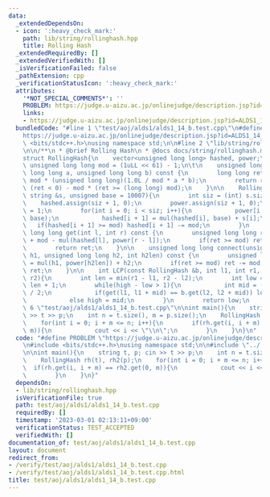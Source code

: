 ```yaml
---
data:
  _extendedDependsOn:
  - icon: ':heavy_check_mark:'
    path: lib/string/rollinghash.hpp
    title: Rolling Hash
  _extendedRequiredBy: []
  _extendedVerifiedWith: []
  _isVerificationFailed: false
  _pathExtension: cpp
  _verificationStatusIcon: ':heavy_check_mark:'
  attributes:
    '*NOT_SPECIAL_COMMENTS*': ''
    PROBLEM: https://judge.u-aizu.ac.jp/onlinejudge/description.jsp?id=ALDS1_14_B
    links:
    - https://judge.u-aizu.ac.jp/onlinejudge/description.jsp?id=ALDS1_14_B
  bundledCode: "#line 1 \"test/aoj/alds1/alds1_14_b.test.cpp\"\n#define PROBLEM \"\
    https://judge.u-aizu.ac.jp/onlinejudge/description.jsp?id=ALDS1_14_B\"\n#include\
    \ <bits/stdc++.h>\nusing namespace std;\n\n#line 2 \"lib/string/rollinghash.hpp\"\
    \n\n/**\n * @brief Rolling Hash\n * @docs docs/string/rollinghash.md\n */\n\n\
    struct RollingHash{\n    vector<unsigned long long> hashed, power;\n    const\
    \ unsigned long long mod = (1uLL << 61) - 1;\n\t\n    unsigned long long mul(unsigned\
    \ long long a, unsigned long long b) const {\n        long long ret = a * b -\
    \ mod * (unsigned long long)(1.0L / mod * a * b);\n        return ret + mod *\
    \ (ret < 0) - mod * (ret >= (long long) mod);\n    }\n\n    RollingHash(const\
    \ string &s, unsigned base = 10007){\n        int siz = (int) s.size();\n    \
    \    hashed.assign(siz + 1, 0);\n        power.assign(siz + 1, 0);\n        power[0]\
    \ = 1;\n        for(int i = 0; i < siz; i++){\n            power[i + 1] = mul(power[i],\
    \ base);\n            hashed[i + 1] = mul(hashed[i], base) + s[i];\n         \
    \   if(hashed[i + 1] >= mod) hashed[i + 1] -= mod;\n        }\n    }\n\n    unsigned\
    \ long long get(int l, int r) const {\n        unsigned long long ret = hashed[r]\
    \ + mod - mul(hashed[l], power[r - l]);\n        if(ret >= mod) ret -= mod;\n\
    \        return ret;\n    }\n\n    unsigned long long connect(unsigned long long\
    \ h1, unsigned long long h2, int h2len) const {\n        unsigned long long ret\
    \ = mul(h1, power[h2len]) + h2;\n        if(ret >= mod) ret -= mod;\n        return\
    \ ret;\n    }\n\n    int LCP(const RollingHash &b, int l1, int r1, int l2, int\
    \ r2){\n        int len = min(r1 - l1, r2 - l2);\n        int low = -1, high =\
    \ len + 1;\n        while(high - low > 1){\n            int mid = (low + high)\
    \ / 2;\n            if(get(l1, l1 + mid) == b.get(l2, l2 + mid)) low = mid;\n\
    \            else high = mid;\n        }\n        return low;\n    }\n};\n#line\
    \ 6 \"test/aoj/alds1/alds1_14_b.test.cpp\"\n\nint main(){\n    string t, p; cin\
    \ >> t >> p;\n    int n = t.size(), m = p.size();\n    RollingHash rh(t), rh2(p);\n\
    \    for(int i = 0; i + m <= n; i++){\n        if(rh.get(i, i + m) == rh2.get(0,\
    \ m)){\n            cout << i << \"\\n\";\n        }\n    }\n}\n"
  code: "#define PROBLEM \"https://judge.u-aizu.ac.jp/onlinejudge/description.jsp?id=ALDS1_14_B\"\
    \n#include <bits/stdc++.h>\nusing namespace std;\n\n#include \"../../../lib/string/rollinghash.hpp\"\
    \n\nint main(){\n    string t, p; cin >> t >> p;\n    int n = t.size(), m = p.size();\n\
    \    RollingHash rh(t), rh2(p);\n    for(int i = 0; i + m <= n; i++){\n      \
    \  if(rh.get(i, i + m) == rh2.get(0, m)){\n            cout << i << \"\\n\";\n\
    \        }\n    }\n}"
  dependsOn:
  - lib/string/rollinghash.hpp
  isVerificationFile: true
  path: test/aoj/alds1/alds1_14_b.test.cpp
  requiredBy: []
  timestamp: '2023-03-01 02:13:11+09:00'
  verificationStatus: TEST_ACCEPTED
  verifiedWith: []
documentation_of: test/aoj/alds1/alds1_14_b.test.cpp
layout: document
redirect_from:
- /verify/test/aoj/alds1/alds1_14_b.test.cpp
- /verify/test/aoj/alds1/alds1_14_b.test.cpp.html
title: test/aoj/alds1/alds1_14_b.test.cpp
---
```

